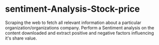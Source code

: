 # sentiment-Analysis-Stock-price
Scraping the web to fetch all relevant information about a particular organization/organizations company. Perform a Sentiment analysis on the content downloaded and extract positive and negative factors influencing it's share value.
